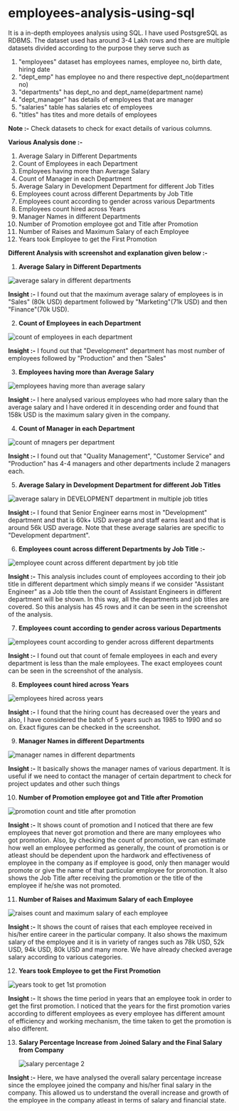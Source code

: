 # employees-analysis-using-sql
It is a in-depth employees analysis using SQL. I have used PostsgreSQL as RDBMS.
The dataset used has around 3-4 Lakh rows and there are multiple datasets divided according to the purpose they serve such as 

1) "employees" dataset has employees names, employee no, birth date, hiring date
2) "dept_emp" has employee no and there respective dept_no(department no)
3) "departments" has dept_no and dept_name(department name)
4) "dept_manager" has details of employees that are manager
5) "salaries" table has salaries etc of employees
6) "titles" has tites and more details of employees

**Note :-** Check datasets to check for exact details of various columns.

**Various Analysis done :-**
1) Average Salary in Different Departments
2) Count of Employees in each Department
3) Employees having more than Average Salary
4) Count of Manager in each Department
5) Average Salary in Development Department for different Job Titles
6) Employees count across different Departments by Job Title
7) Employees count according to gender across various Departments
8) Employees count hired across Years
9) Manager Names in different Departments
10) Number of Promotion employee got and Title after Promotion
11) Number of Raises and Maximum Salary of each Employee
12) Years took Employee to get the First Promotion






**Different Analysis with screenshot and explanation given below :-**



1) **Average Salary in Different Departments**


![average salary in different departments](https://github.com/ujjwal717/employees-analysis-using-sql/assets/93403224/6987d2cb-429d-41ef-87eb-0b17eed2b918)


**Insight :-** I found out that the maximum average salary of employees is in "Sales" (80k USD) department followed by "Marketing"(71k USD) and then "Finance"(70k USD).




2) **Count of Employees in each Department**


![count of employees in each department](https://github.com/ujjwal717/employees-analysis-using-sql/assets/93403224/c87342f7-8b86-43bc-8853-dcf007e61113)


**Insight :-** I found out that "Development" department has most number of employees followed by "Production" and then "Sales"



3) **Employees having more than Average Salary**


![employees having more than average salary](https://github.com/ujjwal717/employees-analysis-using-sql/assets/93403224/cdce15cb-9d12-4404-a0c3-e6f78ad14424)


**Insight :-** I here analysed various employees who had more salary than the average salary and I have ordered it in descending order and found that 158k USD is the maximum salary given in the company.



4) **Count of Manager in each Department**


![count of mnagers per department](https://github.com/ujjwal717/employees-analysis-using-sql/assets/93403224/3a7a2561-330e-480f-9827-df8de8330a13)


**Insight :-** I found out that "Quality Management", "Customer Service" and "Production" has 4-4 managers and other departments include 2 managers each.





5) **Average Salary in Development Department for different Job Titles**


![average salary in DEVELOPMENT department in multiple job titles](https://github.com/ujjwal717/employees-analysis-using-sql/assets/93403224/74456399-3b8b-410e-98d8-1cc2b9ad4041)


**Insight :-** I found that Senior Engineer earns most in "Development" department and that is 60k+ USD average and staff earns least and that is around 56k USD average. Note that these average salaries are specific to "Development department".



6) **Employees count across different Departments by Job Title :-**


![employee count across different department by job title](https://github.com/ujjwal717/employees-analysis-using-sql/assets/93403224/ec005677-d08a-4c31-bb83-f0d72bd44305)


**Insight :-** This analysis includes count of employees according to their job title in different department which simply means if we consider "Assistant Engineer" as a Job title then the count of Assistant Engineers in different department will be shown. In this way, all the departments and job titles are covered. So this analysis has 45 rows and it can be seen in the screenshot of the analysis.



7) **Employees count according to gender across various Departments**


![employees count according to gender across different departments](https://github.com/ujjwal717/employees-analysis-using-sql/assets/93403224/7ea77311-1647-45aa-8d7b-36662cad310a)



**Insight :-** I found out that count of female employees in each and every department is less than the male employees. The exact employees count can be seen in the screenshot of the analysis.



8) **Employees count hired across Years**


![employees hired across years](https://github.com/ujjwal717/employees-analysis-using-sql/assets/93403224/2a03f678-96e9-4c87-82b7-9655f7f2c045)


**Insight :-** I found that the hiring count has decreased over the years and also, I have considered the batch of 5 years such as 1985 to 1990 and so on. Exact figures can be checked in the screenshot.


9) **Manager Names in different Departments**

![manager names in different departments](https://github.com/ujjwal717/employees-analysis-using-sql/assets/93403224/bae64022-4e9c-4327-9ac4-8933bada2d6a)


**Insight :-** It basically shows the manager names of various department. It is useful if we need to contact the manager of certain department to check for project updates and other such things



10) **Number of Promotion employee got and Title after Promotion**

![promotion count and title after promotion](https://github.com/ujjwal717/employees-analysis-using-sql/assets/93403224/0073d7d4-afe8-403d-b483-399da436b193)


**Insight :-** It shows count of promotion and I noticed that there are few employees that never got promotion and there are many employees who got promotion. Also, by checking the count of promotion, we can estimate how well an employee performed as generally, the count of promotion is or atleast should be dependent upon the hardwork and effectiveness of employee in the company as if employee is good, only then manager would promote or give the name of that particular employee for promotion. It also shows the Job Title after receiving the promotion or the title of the employee if he/she was not promoted.



11) **Number of Raises and Maximum Salary of each Employee**


![raises count and maximum salary of each employee](https://github.com/ujjwal717/employees-analysis-using-sql/assets/93403224/04d3dadd-144a-40c5-b462-2e824dab7988)


**Insight :-** It shows the count of raises that each employee received in his/her entire career in the particular company. It also shows the maximum salary of the employee and it is in variety of ranges such as 78k USD, 52k USD, 94k USD, 80k USD and many more. We have already checked average salary according to various categories.



12) **Years took Employee to get the First Promotion**


![years took to get 1st promotion](https://github.com/ujjwal717/employees-analysis-using-sql/assets/93403224/f72e4b06-0d62-4321-bf43-a3c2fe3d2513)



**Insight :-** It shows the time period in years that an employee took in order to get the first promotion. I noticed that the years for the first promotion varies according to different employees as every employee has different amount of efficiency and working mechanism, the time taken to get the promotion is also different.



13) **Salary Percentage Increase from Joined Salary and the Final Salary from Company**


    ![salary percentage 2](https://github.com/ujjwal717/employees-analysis-using-sql/assets/93403224/cecb437e-9da8-4ac9-a635-b796a0919da5)



**Insight :-** Here, we have analysed the overall salary percentage increase since the employee joined the company and his/her final salary in the company. This allowed us to understand the overall increase and growth of the employee in the company atleast in terms of salary and financial state.
    




















   
